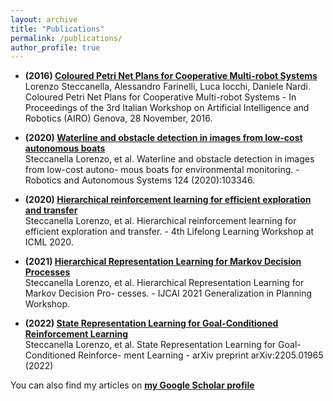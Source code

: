 ```yaml
---
layout: archive
title: "Publications"
permalink: /publications/
author_profile: true
---
```


* **(2016) [Coloured Petri Net Plans for Cooperative Multi-robot Systems](http://ceur-ws.org/Vol-1834/paper10.pdf)** \
Lorenzo Steccanella, Alessandro Farinelli, Luca Iocchi, Daniele Nardi. Coloured Petri Net
Plans for Cooperative Multi-robot Systems - In Proceedings of the 3rd Italian Workshop on
Artificial Intelligence and Robotics (AIRO) Genova, 28 November, 2016.

* **(2020) [Waterline and obstacle detection in images from low-cost autonomous boats](http://profs.sci.univr.it/~farinelli/pubs/steccanella-RAS-20.pdf)** \
Steccanella Lorenzo, et al. Waterline and obstacle detection in images from low-cost autono-
mous boats for environmental monitoring. - Robotics and Autonomous Systems 124 (2020):103346.

* **(2020) [Hierarchical reinforcement learning for efficient exploration and transfer](https://arxiv.org/pdf/2011.06335.pdf)** \
Steccanella Lorenzo, et al. Hierarchical reinforcement learning for efficient exploration and
transfer. - 4th Lifelong Learning Workshop at ICML 2020.

* **(2021) [Hierarchical Representation Learning for Markov Decision Processes](https://arxiv.org/pdf/2106.01655.pdf)** \
Steccanella Lorenzo, et al. Hierarchical Representation Learning for Markov Decision Pro-
cesses. - IJCAI 2021 Generalization in Planning Workshop.

* **(2022) [State Representation Learning for Goal-Conditioned Reinforcement Learning](https://arxiv.org/abs/2205.01965)** \
Steccanella Lorenzo, et al. State Representation Learning for Goal-Conditioned Reinforce-
ment Learning - arXiv preprint arXiv:2205.01965 (2022)

You can also find my articles on [**my Google Scholar profile**](https://scholar.google.com/citations?user=ZcxHOUQAAAAJ&hl=en)
